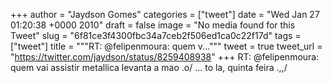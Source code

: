 
+++
author = "Jaydson Gomes"
categories = ["tweet"]
date = "Wed Jan 27 01:20:38 +0000 2010"
draft = false
image = "No media found for this Tweet"
slug = "6f81ce3f4300fbc34a7ceb2f506ed1ca0c22f17d"
tags = ["tweet"]
title = """RT: @felipenmoura: quem v..."""
tweet = true
tweet_url = "https://twitter.com/jaydson/status/8259408938"
+++
RT: @felipenmoura: quem vai assistir metallica levanta a mao .o/ ... to la, quinta feira .\,,/
